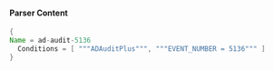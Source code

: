 #### Parser Content
```Java
{
Name = ad-audit-5136
  Conditions = [ """ADAuditPlus""", """EVENT_NUMBER = 5136""" ]
}
```